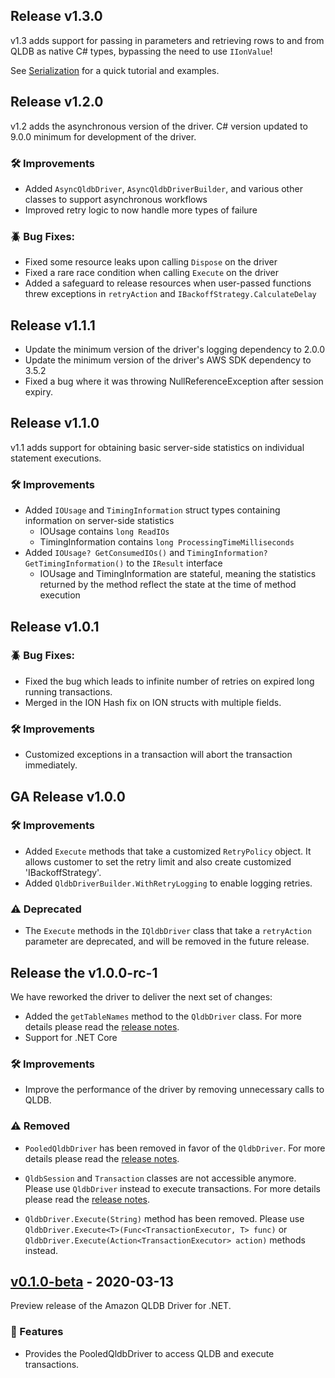 ## Release v1.3.0

v1.3 adds support for passing in parameters and retrieving rows to and from QLDB as native C# types, bypassing the need to use `IIonValue`!

See [Serialization](SERIALIZATION.md) for a quick tutorial and examples.

## Release v1.2.0

v1.2 adds the asynchronous version of the driver. C# version updated to 9.0.0 minimum for development of the driver.

### :hammer_and_wrench: Improvements

* Added `AsyncQldbDriver`, `AsyncQldbDriverBuilder`, and various other classes to support asynchronous workflows
* Improved retry logic to now handle more types of failure

### :beetle: Bug Fixes:
* Fixed some resource leaks upon calling `Dispose` on the driver
* Fixed a rare race condition when calling `Execute` on the driver
* Added a safeguard to release resources when user-passed functions threw exceptions in `retryAction` and `IBackoffStrategy.CalculateDelay`

## Release v1.1.1

* Update the minimum version of the driver's logging dependency to 2.0.0
* Update the minimum version of the driver's AWS SDK dependency to 3.5.2
* Fixed a bug where it was throwing NullReferenceException after session expiry.

## Release v1.1.0

v1.1 adds support for obtaining basic server-side statistics on individual statement executions.

### :hammer_and_wrench: Improvements

* Added `IOUsage` and `TimingInformation` struct types containing information on server-side statistics
  * IOUsage contains `long ReadIOs`
  * TimingInformation contains `long ProcessingTimeMilliseconds`
* Added `IOUsage? GetConsumedIOs()` and `TimingInformation? GetTimingInformation()` to the `IResult` interface
  * IOUsage and TimingInformation are stateful, meaning the statistics returned by the method reflect the state at the time of method execution

## Release v1.0.1

### :beetle: Bug Fixes:
* Fixed the bug which leads to infinite number of retries on expired long running transactions.
* Merged in the ION Hash fix on ION structs with multiple fields.

### :hammer_and_wrench: Improvements
* Customized exceptions in a transaction will abort the transaction immediately.

## GA Release v1.0.0

### :hammer_and_wrench: Improvements
* Added `Execute` methods that take a customized `RetryPolicy` object. It allows customer to set the retry limit and also create customized 'IBackoffStrategy'.
* Added `QldbDriverBuilder.WithRetryLogging` to enable logging retries.

### :warning: Deprecated
* The `Execute` methods in the `IQldbDriver` class that take a `retryAction` parameter are deprecated, and will be removed in the future release.

## Release the v1.0.0-rc-1
We have reworked the driver to deliver the next set of changes:


* Added the `getTableNames` method to the `QldbDriver` class. For more details please
read the [release notes](https://github.com/awslabs/amazon-qldb-driver-dotnet/releases/tag/v1.0.0-rc.1).
* Support for .NET Core

### :hammer_and_wrench: Improvements
* Improve the performance of the driver by removing unnecessary calls to QLDB.


### :warning: Removed
* `PooledQldbDriver` has been removed in favor of the `QldbDriver`. For more
details please read the [release notes](https://github.com/awslabs/amazon-qldb-driver-dotnet/releases/tag/v1.0.0-rc.1).

* `QldbSession` and `Transaction` classes are not accessible anymore. Please use
`QldbDriver` instead to execute transactions. For more details please read 
the [release notes](https://github.com/awslabs/amazon-qldb-driver-dotnet/releases/tag/v1.0.0-rc.1).

* `QldbDriver.Execute(String)` method has been removed. Please use `QldbDriver.Execute<T>(Func<TransactionExecutor, T> func)` or 
`QldbDriver.Execute(Action<TransactionExecutor> action)` methods instead.

## [v0.1.0-beta](https://github.com/awslabs/amazon-qldb-driver-dotnet/releases/tag/v0.1.0-beta) - 2020-03-13 

Preview release of the Amazon QLDB Driver for .NET.
### :tada: Features 
- Provides the PooledQldbDriver to access QLDB and execute transactions.


